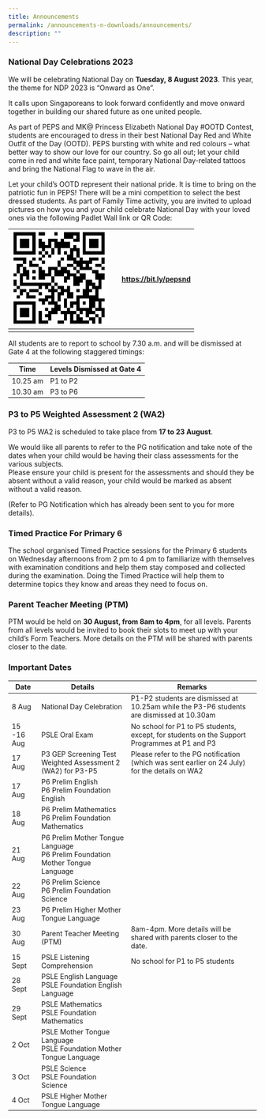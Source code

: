 ```yaml
---
title: Announcements
permalink: /announcements-n-downloads/announcements/
description: ""
---
```

### National Day Celebrations 2023

We will be celebrating National Day on **Tuesday, 8 August 2023**. This year, the theme for NDP 2023 is “Onward as One”.

It calls upon Singaporeans to look forward confidently and move onward together in building our shared future as one united people.

As part of PEPS and MK@ Princess Elizabeth National Day #OOTD Contest, students are encouraged to dress in their best National Day Red and White Outfit of the Day (OOTD). PEPS bursting with white and red colours – what better way to show our love for our country. So go all out; let your child come in red and white face paint, temporary National Day-related tattoos and bring the National Flag to wave in the air. 

Let your child’s OOTD represent their national pride. It is time to bring on the patriotic fun in PEPS! There will be a mini competition to select the best dressed students.
As part of Family Time activity, you are invited to upload pictures on how you and your child celebrate National Day with your loved ones via the following Padlet Wall link or QR Code:



| ![](/images/ndp%202023_qr.PNG) |  | https://bit.ly/pepsnd |
| -------- | -------- | -------- |
|      |      |      |


All students are to report to school by 7.30 a.m. and will be dismissed at Gate 4 at the following staggered timings:

| Time | Levels Dismissed at Gate 4 |
| -------- | -------- |
| 10.25 am     | P1 to P2     |
| 10.30 am     | P3 to P6     |


### P3 to P5 Weighted Assessment 2 (WA2)
P3 to P5 WA2 is scheduled to take place from **17 to 23 August**.

We would like all parents to refer to the PG notification and take note of the dates when your child would be having their class assessments for the various subjects.<br> Please ensure your child is present for the assessments and should they be absent without a valid reason, your child would be marked as absent without a valid reason.

(Refer to PG Notification which has already been sent to you for more details).

### Timed Practice For Primary 6
The school organised Timed Practice sessions for the Primary 6 students on Wednesday afternoons from 2 pm to 4 pm to familiarize with themselves with examination conditions and help them stay composed and collected during the examination. Doing the Timed Practice will help them to determine topics they know and areas they need to focus on.

### Parent Teacher Meeting (PTM)
PTM would be held on **30 August, from 8am to 4pm**, for all levels. Parents from all levels would be invited to book their slots to meet up with your child’s Form Teachers. More details on the PTM will be shared with parents closer to the date.

### Important Dates

| Date | Details | Remarks |
| -------- | -------- | -------- |
| 8 Aug | National Day Celebration     | P1-P2 students are dismissed at 10.25am while the P3-P6 students are dismissed at 10.30am     |
| 15 -16 Aug | PSLE Oral Exam | No school for P1 to P5 students, except, for students on the Support Programmes at P1 and P3 |
| 17 Aug | P3 GEP Screening Test<br>Weighted Assessment 2 (WA2) for P3-P5 | Please refer to the PG notification (which was sent earlier on 24 July) for the details on WA2 |
| 17 Aug | P6 Prelim English<br>P6 Prelim Foundation English |  |
| 18 Aug | P6 Prelim Mathematics<br>P6 Prelim Foundation Mathematics |  |
| 21 Aug | P6 Prelim Mother Tongue Language<br>P6 Prelim Foundation Mother Tongue Language |  |
| 22 Aug | P6 Prelim Science<br>P6 Prelim Foundation Science |  |
| 23 Aug | P6 Prelim Higher Mother Tongue Language |  |
| 30 Aug | Parent Teacher Meeting (PTM) | 8am-4pm. More details will be shared with parents closer to the date. |
| 15 Sept | PSLE Listening Comprehension | No school for P1 to P5 students |
| 28 Sept | PSLE English Language<br>PSLE Foundation English Language |  |
| 29 Sept | PSLE Mathematics<br>PSLE Foundation Mathematics |  |
| 2 Oct | PSLE Mother Tongue Language<br>PSLE Foundation Mother Tongue Language |  |
| 3 Oct | PSLE Science<br>PSLE Foundation Science |  |
| 4 Oct | PSLE Higher Mother Tongue Language |  |